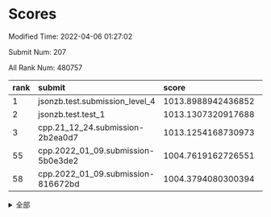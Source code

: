 # Scores

Modified Time: 2022-04-06 01:27:02

Submit Num: 207

All Rank Num: 480757

| rank |               submit               |       score        |       sigma        | pk_num |
| :--- | :--------------------------------- | :----------------- | :----------------- | :----- |
| 1    | jsonzb.test.submission_level_4     | 1013.8988942436852 | 0.8335072437394089 | 9285   |
| 2    | jsonzb.test.test_1                 | 1013.1307320917688 | 0.8038078377460062 | 9288   |
| 3    | cpp.21_12_24.submission-2b2ea0d7   | 1013.1254168730973 | 0.8061619901774709 | 9286   |
| 55   | cpp.2022_01_09.submission-5b0e3de2 | 1004.7619162726551 | 0.7112625609475353 | 9286   |
| 58   | cpp.2022_01_09.submission-816672bd | 1004.3794080300394 | 0.7222490606067616 | 9287   |


<details>
<summary>全部</summary>

| rank |                 submit                 |       score        |       sigma        | pk_num |
| :--- | :------------------------------------- | :----------------- | :----------------- | :----- |
| 1    | jsonzb.test.submission_level_4         | 1013.8988942436852 | 0.8335072437394089 | 9285   |
| 2    | jsonzb.test.test_1                     | 1013.1307320917688 | 0.8038078377460062 | 9288   |
| 3    | cpp.21_12_24.submission-2b2ea0d7       | 1013.1254168730973 | 0.8061619901774709 | 9286   |
| 4    | gobigger.level_3.submission_level_3_2  | 1011.8620322740588 | 0.7653707043538925 | 9285   |
| 5    | gobigger.level_3.submission_level_3_36 | 1011.7251836780662 | 0.7848244223788051 | 9292   |
| 6    | gobigger.level_3.submission_level_3_41 | 1011.5529820209405 | 0.7716194894170741 | 9288   |
| 7    | gobigger.level_3.submission_level_3_13 | 1011.5468053547227 | 0.7907607675356456 | 9294   |
| 8    | gobigger.level_3.submission_level_3_40 | 1011.2754066250689 | 0.7759659823159495 | 9290   |
| 9    | gobigger.level_3.submission_level_3_20 | 1011.2056458467696 | 0.7950263092012108 | 9288   |
| 10   | gobigger.level_3.submission_level_3_19 | 1011.1798105512231 | 0.7746310503055304 | 9294   |
| 11   | gobigger.level_3.submission_level_3_18 | 1011.117991899182  | 0.7975838479974735 | 9287   |
| 12   | gobigger.level_3.submission_level_3_35 | 1010.9592098922199 | 0.7640217838501427 | 9286   |
| 13   | gobigger.level_3.submission_level_3_37 | 1010.9589547862829 | 0.7769145957661084 | 9293   |
| 14   | gobigger.level_3.submission_level_3_5  | 1010.9538466975848 | 0.7584682416172589 | 9288   |
| 15   | gobigger.level_3.submission_level_3_22 | 1010.81595438337   | 0.7892664944551175 | 9287   |
| 16   | gobigger.level_3.submission_level_3_14 | 1010.7509549865305 | 0.7748877389543251 | 9294   |
| 17   | gobigger.level_3.submission_level_3_21 | 1010.7089588719408 | 0.760186555867316  | 9288   |
| 18   | gobigger.level_3.submission_level_3_4  | 1010.6780245931192 | 0.7791236511768529 | 9290   |
| 19   | gobigger.level_3.submission_level_3_49 | 1010.656572155254  | 0.7701906382853254 | 9284   |
| 20   | gobigger.level_3.submission_level_3_45 | 1010.6339520976454 | 0.771773839380697  | 9290   |
| 21   | gobigger.level_3.submission_level_3_10 | 1010.3542092179571 | 0.7478709222237729 | 9285   |
| 22   | gobigger.level_3.submission_level_3_47 | 1010.1621607779354 | 0.7495811781900859 | 9295   |
| 23   | gobigger.level_3.submission_level_3_27 | 1010.1357245030792 | 0.7599762917073708 | 9290   |
| 24   | gobigger.level_3.submission_level_3_46 | 1010.1349480606318 | 0.7560874783847688 | 9290   |
| 25   | gobigger.level_3.submission_level_3_3  | 1010.0660264558412 | 0.7542543685902614 | 9288   |
| 26   | gobigger.level_3.submission_level_3_12 | 1010.0439300102379 | 0.7578099182260705 | 9294   |
| 27   | gobigger.level_3.submission_level_3_1  | 1009.8891122197263 | 0.7550725244513781 | 9293   |
| 28   | gobigger.level_3.submission_level_3_28 | 1009.7944407741046 | 0.7495427087839541 | 9292   |
| 29   | gobigger.level_3.submission_level_3_43 | 1009.7791718219471 | 0.7580334108543563 | 9290   |
| 30   | gobigger.level_3.submission_level_3_25 | 1009.7782310568896 | 0.7733044394885902 | 9288   |
| 31   | gobigger.level_3.submission_level_3_42 | 1009.7749888715341 | 0.7697507434769775 | 9293   |
| 32   | gobigger.level_3.submission_level_3_48 | 1009.734457206278  | 0.7680984196935262 | 9288   |
| 33   | gobigger.level_3.submission_level_3_16 | 1009.6922123926455 | 0.7587750890193774 | 9290   |
| 34   | gobigger.level_3.submission_level_3_26 | 1009.6350786783204 | 0.7427115921733989 | 9286   |
| 35   | gobigger.level_3.submission_level_3_30 | 1009.6333963462554 | 0.7563112496278885 | 9286   |
| 36   | gobigger.level_3.submission_level_3_39 | 1009.5873135501714 | 0.7453189711474025 | 9295   |
| 37   | gobigger.level_3.submission_level_3_7  | 1009.5537833881112 | 0.7497562268585259 | 9289   |
| 38   | gobigger.level_3.submission_level_3_38 | 1009.4539205072252 | 0.7582663526078198 | 9294   |
| 39   | gobigger.level_3.submission_level_3_17 | 1009.4451320307705 | 0.7387986461518864 | 9295   |
| 40   | gobigger.level_3.submission_level_3_44 | 1009.3912955116012 | 0.7586141565857168 | 9290   |
| 41   | gobigger.level_3.submission_level_3_8  | 1009.2292156340053 | 0.7429303074070125 | 9290   |
| 42   | gobigger.level_3.submission_level_3_23 | 1009.0844231891995 | 0.7507790500079773 | 9286   |
| 43   | gobigger.level_3.submission_level_3_11 | 1009.0513339127873 | 0.7505999303033247 | 9289   |
| 44   | gobigger.level_3.submission_level_3_9  | 1009.023526949089  | 0.7412791875105902 | 9287   |
| 45   | gobigger.level_3.submission_level_3_31 | 1008.9262888958774 | 0.7329299647204871 | 9287   |
| 46   | gobigger.level_3.submission_level_3_29 | 1008.8669436951158 | 0.7640103630554373 | 9293   |
| 47   | gobigger.level_3.submission_level_3_34 | 1008.8446250898527 | 0.742811915739058  | 9290   |
| 48   | gobigger.level_3.submission_level_3_32 | 1008.5110352361423 | 0.764528228619559  | 9286   |
| 49   | gobigger.level_3.submission_level_3_24 | 1008.4105500445899 | 0.7487737415356753 | 9294   |
| 50   | gobigger.level_3.submission_level_3_6  | 1008.357744803605  | 0.7693477861173166 | 9296   |
| 51   | gobigger.level_3.submission_level_3_15 | 1008.3304729493516 | 0.7277492680146797 | 9285   |
| 52   | gobigger.level_3.submission_level_3_33 | 1008.0700696666117 | 0.7255991418105268 | 9284   |
| 53   | gobigger.level_3.submission_level_3_0  | 1007.3623562501272 | 0.7395040569754838 | 9289   |
| 54   | gobigger.level_1.submission_level_1_26 | 1004.8664269091715 | 0.7154019685145548 | 9297   |
| 55   | cpp.2022_01_09.submission-5b0e3de2     | 1004.7619162726551 | 0.7112625609475353 | 9286   |
| 56   | gobigger.level_1.submission_level_1_34 | 1004.6139800046644 | 0.7241015604527582 | 9285   |
| 57   | gobigger.level_1.submission_level_1_2  | 1004.5410990359637 | 0.7085123965292226 | 9287   |
| 58   | cpp.2022_01_09.submission-816672bd     | 1004.3794080300394 | 0.7222490606067616 | 9287   |
| 59   | gobigger.level_1.submission_level_1_33 | 1004.1644311654746 | 0.7117301502518768 | 9290   |
| 60   | gobigger.level_1.submission_level_1_35 | 1004.1447145166129 | 0.7209715907296801 | 9290   |
| 61   | gobigger.level_1.submission_level_1_45 | 1004.1248956039652 | 0.7087079181906913 | 9290   |
| 62   | gobigger.level_1.submission_level_1_43 | 1003.9678444809078 | 0.7148679435026378 | 9291   |
| 63   | gobigger.level_1.submission_level_1_20 | 1003.891211390508  | 0.7265404134289534 | 9295   |
| 64   | gobigger.level_1.submission_level_1_37 | 1003.7750782790663 | 0.7222957778322111 | 9298   |
| 65   | gobigger.level_1.submission_level_1_46 | 1003.743884541276  | 0.7108448024641452 | 9296   |
| 66   | gobigger.level_1.submission_level_1_48 | 1003.6709576371561 | 0.7131587139648924 | 9293   |
| 67   | gobigger.level_1.submission_level_1_5  | 1003.6575803215309 | 0.7161626828859737 | 9292   |
| 68   | gobigger.level_1.submission_level_1_38 | 1003.6272787492751 | 0.7178464655822632 | 9288   |
| 69   | gobigger.level_1.submission_level_1_7  | 1003.5944220867292 | 0.7179888940649725 | 9288   |
| 70   | gobigger.level_1.submission_level_1_36 | 1003.5877129050969 | 0.7112829355305348 | 9288   |
| 71   | gobigger.level_1.submission_level_1_10 | 1003.5397643615795 | 0.7054145353855396 | 9286   |
| 72   | gobigger.level_1.submission_level_1_31 | 1003.5345320072486 | 0.7268231454701346 | 9292   |
| 73   | gobigger.level_1.submission_level_1_19 | 1003.5335834219785 | 0.7126757800480931 | 9293   |
| 74   | gobigger.level_1.submission_level_1_17 | 1003.5248293850741 | 0.7120932161175585 | 9294   |
| 75   | gobigger.level_1.submission_level_1_39 | 1003.4892592239892 | 0.7187240000082296 | 9286   |
| 76   | gobigger.level_1.submission_level_1_11 | 1003.4574470786522 | 0.7103355462586566 | 9291   |
| 77   | gobigger.level_1.submission_level_1_42 | 1003.4511268964231 | 0.7167278667401021 | 9289   |
| 78   | gobigger.level_1.submission_level_1_3  | 1003.4450368847422 | 0.722227150801296  | 9290   |
| 79   | gobigger.level_1.submission_level_1_14 | 1003.439268735496  | 0.7125204510912814 | 9286   |
| 80   | gobigger.level_1.submission_level_1_28 | 1003.3939325753049 | 0.7043040529072264 | 9291   |
| 81   | gobigger.level_1.submission_level_1_0  | 1003.3727669778157 | 0.7207921983397578 | 9294   |
| 82   | gobigger.level_1.submission_level_1_1  | 1003.3605857879003 | 0.7187337222985539 | 9288   |
| 83   | gobigger.level_1.submission_level_1_21 | 1003.3558287565243 | 0.7203224989089473 | 9294   |
| 84   | gobigger.level_1.submission_level_1_32 | 1003.3485711787073 | 0.720768695947189  | 9290   |
| 85   | gobigger.level_1.submission_level_1_29 | 1003.3365759395306 | 0.7181425238549858 | 9287   |
| 86   | gobigger.level_1.submission_level_1_15 | 1003.2672353256514 | 0.7146111784444397 | 9293   |
| 87   | gobigger.level_1.submission_level_1_13 | 1003.2284309388216 | 0.7174512217818015 | 9295   |
| 88   | gobigger.level_1.submission_level_1_27 | 1003.0916492427014 | 0.7054591320745265 | 9289   |
| 89   | gobigger.level_1.submission_level_1_49 | 1003.0900315663604 | 0.7169072310275527 | 9287   |
| 90   | gobigger.level_1.submission_level_1_47 | 1002.9755826960205 | 0.7138683999911304 | 9285   |
| 91   | gobigger.level_1.submission_level_1_16 | 1002.9541445937549 | 0.7084535065838944 | 9293   |
| 92   | gobigger.level_1.submission_level_1_12 | 1002.8943248826855 | 0.7041872012650626 | 9288   |
| 93   | gobigger.level_1.submission_level_1_40 | 1002.7624631196002 | 0.7210156872781772 | 9290   |
| 94   | gobigger.level_1.submission_level_1_24 | 1002.6641095779208 | 0.7140572621466739 | 9288   |
| 95   | gobigger.level_1.submission_level_1_41 | 1002.6632803967308 | 0.714220745075929  | 9289   |
| 96   | gobigger.level_1.submission_level_1_23 | 1002.640282069228  | 0.7098348728710223 | 9290   |
| 97   | gobigger.level_1.submission_level_1_6  | 1002.4978034167683 | 0.7148804588313767 | 9290   |
| 98   | gobigger.level_1.submission_level_1_8  | 1002.4435956094101 | 0.7171768458595472 | 9297   |
| 99   | gobigger.level_1.submission_level_1_30 | 1002.371831630344  | 0.7044110790851944 | 9284   |
| 100  | gobigger.level_1.submission_level_1_44 | 1002.2179552919969 | 0.7057346714309414 | 9293   |
| 101  | gobigger.level_1.submission_level_1_25 | 1002.0608874177605 | 0.7032727991525012 | 9287   |
| 102  | gobigger.level_1.submission_level_1_18 | 1002.0531330378061 | 0.7128740690588015 | 9291   |
| 103  | gobigger.level_1.submission_level_1_9  | 1002.0024420995715 | 0.7194481523709203 | 9290   |
| 104  | gobigger.level_1.submission_level_1_4  | 1001.820337092279  | 0.7213492408960084 | 9286   |
| 105  | gobigger.level_1.submission_level_1_22 | 1001.3070035206521 | 0.7055222727013564 | 9292   |
| 106  | gobigger.random.submission_random_48   | 997.0540938895214  | 0.7178625568597643 | 9292   |
| 107  | gobigger.random.submission_random_37   | 997.0012996017906  | 0.698534146126609  | 9291   |
| 108  | gobigger.random.submission_random_3    | 996.9426555987408  | 0.7078791860476029 | 9283   |
| 109  | gobigger.random.submission_random_13   | 996.9361749913973  | 0.7158632096841325 | 9287   |
| 110  | gobigger.random.submission_random_20   | 996.91087556189    | 0.7045942640488628 | 9293   |
| 111  | gobigger.random.submission_random_39   | 996.6542328660727  | 0.716769805065822  | 9289   |
| 112  | gobigger.random.submission_random_40   | 996.5638979324875  | 0.7114411863507919 | 9289   |
| 113  | gobigger.random.submission_random_6    | 996.4700438486971  | 0.7119865627993215 | 9288   |
| 114  | gobigger.random.submission_random_10   | 996.4242451131247  | 0.7035742179789878 | 9288   |
| 115  | gobigger.random.submission_random_28   | 996.4115244735826  | 0.7075467021705223 | 9292   |
| 116  | gobigger.random.submission_random_8    | 996.4005447116713  | 0.7098951990580951 | 9293   |
| 117  | gobigger.random.submission_random_27   | 996.3506431300382  | 0.7211610241648334 | 9285   |
| 118  | gobigger.random.submission_random_14   | 996.3338567209688  | 0.7075806901911448 | 9289   |
| 119  | gobigger.random.submission_random_22   | 996.2948675419839  | 0.7090374094447891 | 9295   |
| 120  | gobigger.random.submission_random_36   | 996.2897717354168  | 0.7278564437840234 | 9288   |
| 121  | gobigger.random.submission_random_38   | 996.2640774687795  | 0.7048567114166535 | 9285   |
| 122  | gobigger.random.submission_random_16   | 996.2210453059556  | 0.7137610032192513 | 9296   |
| 123  | gobigger.random.submission_random_25   | 996.2104779825828  | 0.7107978608107915 | 9289   |
| 124  | gobigger.random.submission_random_26   | 996.2083799056451  | 0.7051281370513761 | 9281   |
| 125  | gobigger.random.submission_random_17   | 996.1616846881591  | 0.7053507469760524 | 9287   |
| 126  | gobigger.random.submission_random_41   | 996.0905387749261  | 0.7222478614862315 | 9293   |
| 127  | gobigger.random.submission_random_31   | 996.0897783459724  | 0.7176589465102845 | 9292   |
| 128  | gobigger.random.submission_random_42   | 996.0736469301379  | 0.7045583358096531 | 9294   |
| 129  | gobigger.random.submission_random_45   | 996.0279262446036  | 0.7110770039568464 | 9297   |
| 130  | gobigger.random.submission_random_11   | 996.0252827811181  | 0.7121347412380283 | 9288   |
| 131  | gobigger.random.submission_random_9    | 996.0031249529422  | 0.7015245522101277 | 9290   |
| 132  | gobigger.random.submission_random_30   | 995.9787799649874  | 0.7150314843286714 | 9292   |
| 133  | gobigger.random.submission_random_1    | 995.9504870672938  | 0.7224015465452448 | 9290   |
| 134  | gobigger.random.submission_random_5    | 995.9152741542405  | 0.7059710168950466 | 9292   |
| 135  | gobigger.random.submission_random_2    | 995.9011735221369  | 0.7018771758739564 | 9290   |
| 136  | gobigger.random.submission_random_34   | 995.8978934095717  | 0.7056450047345045 | 9293   |
| 137  | gobigger.random.submission_random_35   | 995.8278334539916  | 0.7069883851851321 | 9292   |
| 138  | gobigger.random.submission_random_21   | 995.7787013498034  | 0.7047428521841138 | 9288   |
| 139  | gobigger.random.submission_random_32   | 995.7540478893019  | 0.6997049487598834 | 9297   |
| 140  | gobigger.random.submission_random_44   | 995.7421028424744  | 0.7061256152162171 | 9287   |
| 141  | gobigger.random.submission_random_33   | 995.7147933581475  | 0.7139533027613789 | 9289   |
| 142  | gobigger.random.submission_random_12   | 995.6952173538218  | 0.7124932578685452 | 9292   |
| 143  | gobigger.random.submission_random_0    | 995.6947969965192  | 0.7038392571048789 | 9293   |
| 144  | gobigger.random.submission_random_7    | 995.6267703843596  | 0.7185255117522473 | 9292   |
| 145  | gobigger.random.submission_random_23   | 995.617478389539   | 0.7065994142695268 | 9288   |
| 146  | gobigger.random.submission_random_49   | 995.3875710174059  | 0.7055631903635022 | 9284   |
| 147  | gobigger.random.submission_random_43   | 995.3532600033415  | 0.7196992384773495 | 9288   |
| 148  | gobigger.random.submission_random_24   | 995.3173720750569  | 0.7208244140644214 | 9294   |
| 149  | gobigger.random.submission_random_19   | 995.1669647240948  | 0.7050229830136598 | 9292   |
| 150  | gobigger.random.submission_random_4    | 995.0827442075029  | 0.7169816038153114 | 9298   |
| 151  | gobigger.random.submission_random_46   | 995.0344664296443  | 0.7295334770595875 | 9286   |
| 152  | gobigger.random.submission_random_18   | 995.0329319903859  | 0.6961227214659681 | 9295   |
| 153  | gobigger.level_2.submission_level_2_16 | 994.5600227163125  | 0.727313128886501  | 9294   |
| 154  | gobigger.random.submission_random_15   | 994.387219480577   | 0.7322481604151925 | 9288   |
| 155  | gobigger.level_2.submission_level_2_6  | 994.3363350231657  | 0.7414780321965658 | 9289   |
| 156  | gobigger.random.submission_random_47   | 994.1994163246038  | 0.722574691237195  | 9288   |
| 157  | gobigger.random.submission_random_29   | 994.1822837161104  | 0.7219374261768291 | 9286   |
| 158  | gobigger.level_2.submission_level_2_11 | 994.1019616666359  | 0.7294971859674567 | 9289   |
| 159  | gobigger.level_2.submission_level_2_39 | 993.8743347359978  | 0.7250653148205584 | 9287   |
| 160  | gobigger.level_2.submission_level_2_38 | 993.7974046283797  | 0.7307528848060529 | 9290   |
| 161  | gobigger.level_2.submission_level_2_33 | 993.6991417193251  | 0.7468427372843559 | 9289   |
| 162  | gobigger.level_2.submission_level_2_18 | 993.6021432794491  | 0.7161328244014848 | 9290   |
| 163  | gobigger.level_2.submission_level_2_32 | 993.5290538633125  | 0.7455253005944822 | 9292   |
| 164  | gobigger.level_2.submission_level_2_5  | 993.3676105769224  | 0.73009705204376   | 9291   |
| 165  | gobigger.level_2.submission_level_2_40 | 993.2327157399538  | 0.7322068134876861 | 9291   |
| 166  | gobigger.level_2.submission_level_2_30 | 993.0508609381599  | 0.7323131142454969 | 9294   |
| 167  | gobigger.level_2.submission_level_2_43 | 992.9778366414696  | 0.7257658382080753 | 9285   |
| 168  | gobigger.level_2.submission_level_2_12 | 992.9725432291049  | 0.732994901819243  | 9288   |
| 169  | gobigger.level_2.submission_level_2_37 | 992.9167219589623  | 0.7573120727701863 | 9286   |
| 170  | gobigger.level_2.submission_level_2_23 | 992.9055551223116  | 0.7420140372474513 | 9286   |
| 171  | gobigger.level_2.submission_level_2_22 | 992.7702289918706  | 0.7295742775818113 | 9290   |
| 172  | gobigger.level_2.submission_level_2_10 | 992.6989748849405  | 0.7363401867039462 | 9289   |
| 173  | gobigger.level_2.submission_level_2_7  | 992.6625360811519  | 0.7411066011763009 | 9289   |
| 174  | gobigger.level_2.submission_level_2_49 | 992.5451632812665  | 0.7276407928869182 | 9288   |
| 175  | gobigger.level_2.submission_level_2_17 | 992.492163690345   | 0.7390502504660831 | 9289   |
| 176  | gobigger.level_2.submission_level_2_42 | 992.4921211303242  | 0.7462847581208271 | 9286   |
| 177  | gobigger.level_2.submission_level_2_15 | 992.4418965461547  | 0.7584757962900159 | 9293   |
| 178  | gobigger.level_2.submission_level_2_25 | 992.4387540866039  | 0.7575585295979534 | 9293   |
| 179  | gobigger.level_2.submission_level_2_46 | 992.428006862989   | 0.7311639117445445 | 9294   |
| 180  | gobigger.level_2.submission_level_2_19 | 992.3384291536596  | 0.7415692189768357 | 9292   |
| 181  | gobigger.level_2.submission_level_2_29 | 992.3187302737106  | 0.7266645649724126 | 9290   |
| 182  | gobigger.level_2.submission_level_2_36 | 992.3022308208264  | 0.7679842804297625 | 9295   |
| 183  | gobigger.level_2.submission_level_2_14 | 992.2384651849476  | 0.755851004147819  | 9293   |
| 184  | gobigger.level_2.submission_level_2_34 | 992.0815917211154  | 0.7371004257468097 | 9290   |
| 185  | gobigger.level_2.submission_level_2_47 | 992.0552621349408  | 0.7554633535832735 | 9293   |
| 186  | gobigger.level_2.submission_level_2_41 | 991.896253528067   | 0.7493491530339237 | 9291   |
| 187  | gobigger.level_2.submission_level_2_24 | 991.8474328896259  | 0.7386764106143682 | 9287   |
| 188  | gobigger.level_2.submission_level_2_45 | 991.7763583579855  | 0.7787597324667898 | 9284   |
| 189  | gobigger.level_2.submission_level_2_35 | 991.7425306626396  | 0.7537195394436536 | 9289   |
| 190  | gobigger.level_2.submission_level_2_1  | 991.7220566588351  | 0.7584012481999413 | 9285   |
| 191  | gobigger.level_2.submission_level_2_13 | 991.7200896933794  | 0.7591386509737477 | 9289   |
| 192  | gobigger.level_2.submission_level_2_48 | 991.6933642700568  | 0.7552324239035813 | 9293   |
| 193  | gobigger.level_2.submission_level_2_27 | 991.6813291730026  | 0.7397460897172254 | 9287   |
| 194  | gobigger.level_2.submission_level_2_31 | 991.6264206636839  | 0.7514110557414552 | 9293   |
| 195  | gobigger.level_2.submission_level_2_28 | 991.5060421798728  | 0.7232886396119624 | 9289   |
| 196  | gobigger.level_2.submission_level_2_4  | 991.4493757605102  | 0.745412835263777  | 9292   |
| 197  | gobigger.level_2.submission_level_2_0  | 991.398547258781   | 0.7424144084092809 | 9290   |
| 198  | gobigger.level_2.submission_level_2_3  | 991.3310451213648  | 0.7580596357461226 | 9292   |
| 199  | gobigger.level_2.submission_level_2_21 | 991.3165059258436  | 0.757372430661706  | 9292   |
| 200  | gobigger.level_2.submission_level_2_2  | 991.1936347732864  | 0.7695480161788509 | 9294   |
| 201  | gobigger.level_2.submission_level_2_9  | 991.1392649708133  | 0.7417703422564831 | 9296   |
| 202  | gobigger.level_2.submission_level_2_20 | 990.8193078471174  | 0.7619895234831975 | 9291   |
| 203  | gobigger.level_2.submission_level_2_8  | 990.7518471757471  | 0.7534363322701033 | 9292   |
| 204  | gobigger.level_2.submission_level_2_44 | 990.663551957801   | 0.7657191878423424 | 9290   |
| 205  | gobigger.level_2.submission_level_2_26 | 990.5145976785248  | 0.7654586758039098 | 9291   |
| 206  | gobigger.none.submission_none_0        | 978.4161339854423  | 1.3221410941953606 | 9291   |
| 207  | gobigger.none.submission_none_1        | 976.1430628479286  | 1.4726045778326529 | 9287   |

</details>
